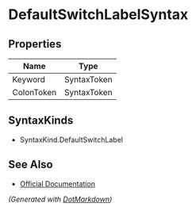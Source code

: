 # DefaultSwitchLabelSyntax

## Properties

| Name       | Type        |
| ---------- | ----------- |
| Keyword    | SyntaxToken |
| ColonToken | SyntaxToken |

## SyntaxKinds

* SyntaxKind\.DefaultSwitchLabel

## See Also

* [Official Documentation](https://docs.microsoft.com/en-us/dotnet/api/microsoft.codeanalysis.csharp.syntax.defaultswitchlabelsyntax)


*\(Generated with [DotMarkdown](http://github.com/JosefPihrt/DotMarkdown)\)*